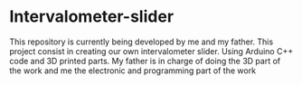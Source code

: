 # Intervalometer-slider
This repository is currently being developed by me and my father. This project consist in creating our own intervalometer slider. Using Arduino C++ code and 3D printed parts. My father is in charge of doing the 3D part of the work and me the electronic and programming part of the work
